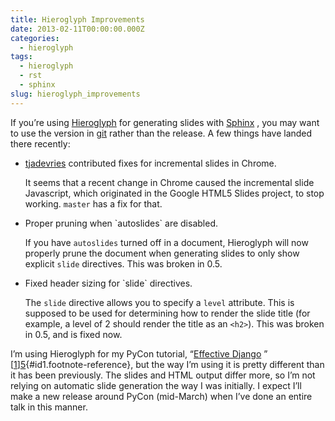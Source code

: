 ```yaml
---
title: Hieroglyph Improvements
date: 2013-02-11T00:00:00.000Z
categories:
  - hieroglyph
tags:
  - hieroglyph
  - rst
  - sphinx
slug: hieroglyph_improvements
---
```

If you&#8217;re using [Hieroglyph][1]  for generating slides with [Sphinx][2] , you may want to use the version in [git][3]  rather than the release. A few things have landed there recently:

  * <p class="first">
      <a class="reference external" href="https://github.com/tjadevries">tjadevries</a> contributed fixes for incremental slides in Chrome.
    </p>

    It seems that a recent change in Chrome caused the incremental slide Javascript, which originated in the Google HTML5 Slides project, to stop working. `master` has a fix for that.

  * <p class="first">
      Proper pruning when `autoslides` are disabled.
    </p>

    If you have `autoslides` turned off in a document, Hieroglyph will now properly prune the document when generating slides to only show explicit `slide` directives. This was broken in 0.5.

  * <p class="first">
      Fixed header sizing for `slide` directives.
    </p>

    The `slide` directive allows you to specify a `level` attribute. This is supposed to be used for determining how to render the slide title (for example, a level of 2 should render the title as an `<h2>`). This was broken in 0.5, and is fixed now.

I&#8217;m using Hieroglyph for my PyCon tutorial, &#8220;[Effective Django][4] &#8221; [[1]][5]{#id1.footnote-reference}, but the way I&#8217;m using it is pretty different than it has been previously. The slides and HTML output differ more, so I&#8217;m not relying on automatic slide generation the way I was initially. I expect I&#8217;ll make a new release around PyCon (mid-March) when I&#8217;ve done an entire talk in this manner.



 [1]: http://hieroglyph.io/
 [2]: http://sphinx-doc.org/
 [3]: https://github.com/nyergler/hieroglyph
 [4]: https://us.pycon.org/2013/schedule/presentation/9/
 [5]: #id2
